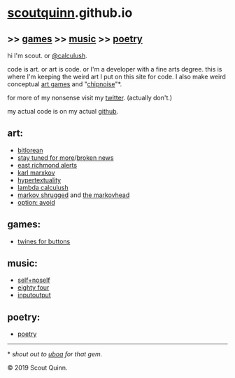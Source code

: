# [scoutquinn](http://scout.codes).github.io

## >> [games](https://calculush.gq) >> [music](https://soundcloud.com/razor_lined) >> [poetry](poetry)

hi I'm scout. or [@calculush](https://twitter.com/calculush).

code is art. or art is code. or I'm a developer with a fine arts degree. this is where I'm keeping the weird art I put on this site for code. I also make weird conceptual [art games](https://calculush.gq) and "[chipnoise](https://soundcloud.com/razor_lined)"\*.

for more of my nonsense visit my [twitter](https://twitter.com/calculush). (actually don't.)

my actual code is on my actual [github](https://github.com/scoutquinn).

## art:
* [bitlorean](https://bitlorean.herokuapp.com)
* [stay tuned for more](http://stay-tuned-for-more.herokuapp.com/)/[broken news](http://constanceari.org/portfolio/broken-news/)
* [east richmond alerts](https://twitter.com/ERichmondAlerts)
* [karl marxkov](https://twitter.com/fullcommubot)
* [hypertextuality](https://hypertexuality.herokuapp.com/home.html)
* [lambda calculush](https://twitter.com/lambdacalculush)
* [markov shrugged](markov-shrugged) and [the markovhead](the-markovhead)
* [option: avoid](http://option-avoid.herokuapp.com/)

## games:
* [twines for buttons](https://calculush.gq)

## music:
* [self+noself](https://soundcloud.com/razor_lined/selfnoself)
* [eighty four](https://soundcloud.com/razor_lined/eighty-four)
* [inputoutput](https://soundcloud.com/razor_lined/inputoutput)

## poetry:
* [poetry](poetry)

---

\* _shout out to [uboa](https://uboa.bandcamp.com) for that gem._

© 2019 Scout Quinn.
